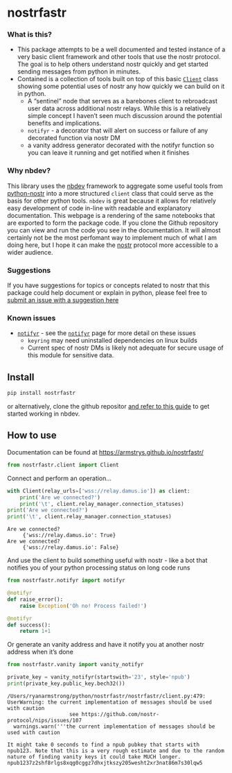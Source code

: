 nostrfastr
================

<!-- WARNING: THIS FILE WAS AUTOGENERATED! DO NOT EDIT! -->

### What is this?

- This package attempts to be a well documented and tested instance of a
  very basic client framework and other tools that use the nostr
  protocol. The goal is to help others understand nostr quickly and get
  started sending messages from python in minutes.
- Contained is a collection of tools built on top of this basic
  [`Client`](https://armstrys.github.io/nostrfastr/client.html#client)
  class showing some potential uses of nostr any how quickly we can
  build on it in python.
  - A “sentinel” node that serves as a barebones client to rebroadcast
    user data across additional nostr relays. While this is a relatively
    simple concept I haven’t seen much discussion around the potential
    benefits and implications.
  - `notifyr` - a decorator that will alert on success or failure of any
    decorated function via nostr DM
  - a vanity address generator decorated with the notifyr function so
    you can leave it running and get notified when it finishes

### Why nbdev?

This library uses the [nbdev](https://nbdev.fast.ai/) framework to
aggregate some useful tools from
[python-nostr](https://github.com/jeffthibault/python-nostr) into a more
structured `client` class that could serve as the basis for other python
tools. `nbdev` is great because it allows for relatively easy
development of code in-line with readable and explanatory documentation.
This webpage is a rendering of the same notebooks that are exported to
form the package code. If you clone the Github repository you can view
and run the code you see in the documentation. It will almost certainly
not be the most perfomant way to implement much of what I am doing here,
but I hope it can make the
[nostr](https://github.com/nostr-protocol/nostr) protocol more
accessible to a wider audience.

### Suggestions

If you have suggestions for topics or concepts related to nostr that
this package could help document or explain in python, please feel free
to [submit an issue with a suggestion
here](https://github.com/armstrys/nostrfastr/issues)

### Known issues

- [`notifyr`](https://armstrys.github.io/nostrfastr/notifyr.html#notifyr) -
  see the
  [`notifyr`](https://armstrys.github.io/nostrfastr/notifyr.html#notifyr)
  page for more detail on these issues
  - `keyring` may need uninstalled dependencies on linux builds
  - Current spec of nostr DMs is likely not adequate for secure usage of
    this module for sensitive data.

## Install

``` sh
pip install nostrfastr
```

or alternatively, clone the github repositor [and refer to this
guide](https://nbdev.fast.ai/tutorials/tutorial.html) to get started
working in nbdev.

## How to use

Documentation can be found at https://armstrys.github.io/nostrfastr/

``` python
from nostrfastr.client import Client
```

Connect and perform an operation…

``` python
with Client(relay_urls=['wss://relay.damus.io']) as client:
    print('Are we connected?')
    print('\t', client.relay_manager.connection_statuses)
print('Are we connected?')
print('\t', client.relay_manager.connection_statuses)
```

    Are we connected?
         {'wss://relay.damus.io': True}
    Are we connected?
         {'wss://relay.damus.io': False}

And use the client to build something useful with nostr - like a bot
that notifies you of your python processing status on long code runs

``` python
from nostrfastr.notifyr import notifyr
```

``` python
@notifyr
def raise_error():
    raise Exception('Oh no! Process failed!')

@notifyr
def success():
    return 1+1
```

Or generate an vanity address and have it notify you at another nostr
address when it’s done

``` python
from nostrfastr.vanity import vanity_notifyr

private_key = vanity_notifyr(startswith='23', style='npub')
print(private_key.public_key.bech32())
```

    /Users/ryanarmstrong/python/nostrfastr/nostrfastr/client.py:479: UserWarning: the current implementation of messages should be used with caution
                        see https://github.com/nostr-protocol/nips/issues/107
      warnings.warn('''the current implementation of messages should be used with caution

    It might take 0 seconds to find a npub pubkey that starts with npub123. Note that this is a very rough estimate and due to the random nature of finding vanity keys it could take MUCH longer.
    npub1237z2shf8rlgs8xqg0cggz7dhxjtkszy205wesht2xr3nat86m7s30lqw5
